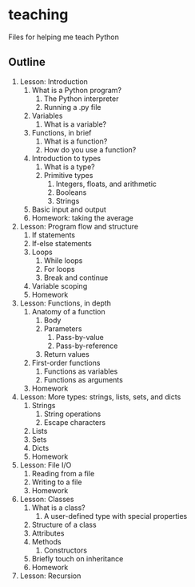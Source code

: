 # teaching
Files for helping me teach Python

## Outline

1. Lesson: Introduction
	1. What is a Python program?
		1. The Python interpreter
		2. Running a .py file
	2. Variables
		1. What is a variable?
	3. Functions, in brief
		1. What is a function?
		2. How do you use a function?
	4. Introduction to types
		1. What is a type?
		2. Primitive types
			1. Integers, floats, and arithmetic
			2. Booleans
			3. Strings
	5. Basic input and output
	6. Homework: taking the average
2. Lesson: Program flow and structure
	1. If statements
	2. If-else statements
	3. Loops
		1. While loops
		2. For loops
		3. Break and continue
	4. Variable scoping
	5. Homework
3. Lesson: Functions, in depth
	1. Anatomy of a function
		1. Body
		2. Parameters
			1. Pass-by-value
			2. Pass-by-reference
		3. Return values
	3. First-order functions
		1. Functions as variables
		2. Functions as arguments
	4. Homework
4. Lesson: More types: strings, lists, sets, and dicts
	1. Strings 
		1. String operations
		2. Escape characters
	3. Lists
	4. Sets
	5. Dicts
	6. Homework
5. Lesson: File I/O
	1. Reading from a file
	2. Writing to a file
	3. Homework
6. Lesson: Classes
	1. What is a class?
		1. A user-defined type with special properties
	2. Structure of a class
	3. Attributes
	4. Methods
		1. Constructors
	5. Briefly touch on inheritance
	6. Homework
7. Lesson: Recursion

